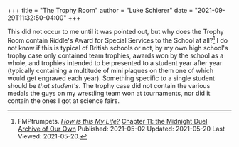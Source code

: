 +++
title = "The Trophy Room"
author = "Luke Schierer"
date = "2021-09-29T11:32:50-04:00"
+++

This did not occur to me until it was pointed out, but why does the Trophy Room
contain Riddle's Award for Special Services to the School at all?[^20210520-1]
I do not know if this is typical of British schools or not, by my own high
school's trophy case only contained team trophies, awards won by the school as
a whole, and trophies intended to be presented to a student year after year
(typically containing a multitude of mini plaques on them one of which would
get engraved each year).  Something specific to a single student should be
*that student's*.  The trophy case did not contain the various medals the guys
on my wrestling team won at tournaments, nor did it contain the ones I got at
science fairs.

[^20210520-1]: FMPtrumpets.
    _[How is this My Life?](https://archiveofourown.org/works/31033985)_
    [Chapter 11: the Midnight Duel](https://archiveofourown.org/works/31033985/chapters/77703686)  
    [Archive of Our Own](https://archiveofourown.org) 
    Published: 2021-05-02 Updated: 2021-05-20 Last Viewed: 2021-05-20.
